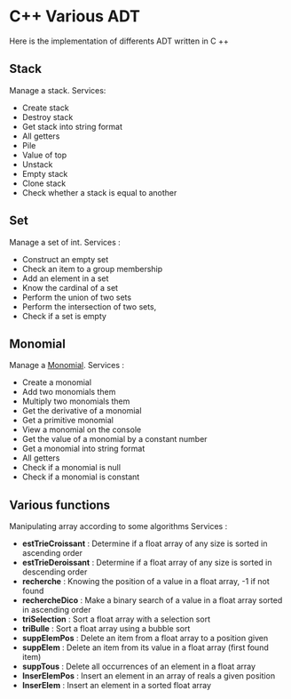 # C++ Various ADT
Here is the implementation of differents ADT written in C ++

Stack
-----------------

Manage a stack.
Services:

* Create stack
* Destroy stack
* Get stack into string format
* All getters
* Pile
* Value of top
* Unstack
* Empty stack
* Clone stack
* Check whether a stack is equal to another

Set
-----------------

Manage a set of int.
Services : 

* Construct an empty set
* Check an item to a group membership
* Add an element in a set
* Know the cardinal of a set
* Perform the union of two sets
* Perform the intersection of two sets,
* Check if a set is empty

Monomial
-----------------

Manage a [Monomial](http://en.wikipedia.org/wiki/Monomial "Monomial").
Services : 

* Create a monomial
* Add two monomials them
* Multiply two monomials them
* Get the derivative of a monomial
* Get a primitive monomial
* View a monomial on the console
* Get the value of a monomial by a constant number
* Get a monomial into string format 
* All getters
* Check if a monomial is null
* Check if a monomial is constant

Various functions
-----------------
Manipulating array according to some algorithms
Services : 


* **estTrieCroissant** : Determine if a float array of any size is sorted in ascending order
* **estTrieDeroissant** : Determine if a float array of any size is sorted in descending order
* **recherche** : Knowing the position of a value in a float array, -1 if not found
* **rechercheDico** : Make a binary search of a value in a float array sorted in ascending order
* **triSelection** : Sort a float array with a selection sort 
* **triBulle** : Sort a float array using a bubble sort 
* **suppElemPos** : Delete an item from a float array to a position given 
* **suppElem** : Delete an item from its value in a float array (first found item) 
* **suppTous** : Delete all occurrences of an element in a float array 
* **InserElemPos** : Insert an element in an array of reals a given position 
* **InserElem** : Insert an element in a sorted float array